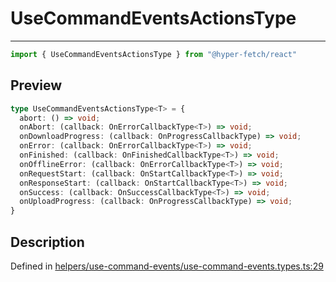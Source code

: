 

# UseCommandEventsActionsType

<div class="api-docs__separator" data-reactroot="">

---

</div><div class="api-docs__import" data-reactroot="">

```ts
import { UseCommandEventsActionsType } from "@hyper-fetch/react"
```

</div><div class="api-docs__section">

## Preview

</div><div class="api-docs__preview type">

```ts
type UseCommandEventsActionsType<T> = {
  abort: () => void; 
  onAbort: (callback: OnErrorCallbackType<T>) => void; 
  onDownloadProgress: (callback: OnProgressCallbackType) => void; 
  onError: (callback: OnErrorCallbackType<T>) => void; 
  onFinished: (callback: OnFinishedCallbackType<T>) => void; 
  onOfflineError: (callback: OnErrorCallbackType<T>) => void; 
  onRequestStart: (callback: OnStartCallbackType<T>) => void; 
  onResponseStart: (callback: OnStartCallbackType<T>) => void; 
  onSuccess: (callback: OnSuccessCallbackType<T>) => void; 
  onUploadProgress: (callback: OnProgressCallbackType) => void; 
}
```

</div><div class="api-docs__section">

## Description

</div><div class="api-docs__description"><span class="api-docs__do-not-parse">



</span></div><p class="api-docs__definition">

Defined in [helpers/use-command-events/use-command-events.types.ts:29](https://github.com/BetterTyped/hyper-fetch/blob/479dcad6/packages/react/src/helpers/use-command-events/use-command-events.types.ts#L29)

</p>